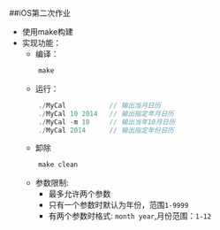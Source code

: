 ##iOS第二次作业

* 使用make构建
* 实现功能：
	* 编译：
	```cpp
    	make
    ```
    * 运行：
    ```cpp
    	./MyCal           // 输出当月日历
        ./MyCal 10 2014   // 输出指定年月日历
        ./MyCal -m 10     // 输出当年10月日历
        ./MyCal 2014      // 输出指定年份日历
    ```
    * 卸除
    ```cpp
    	make clean
    ```
	* 参数限制:
		* 最多允许两个参数
		* 只有一个参数时默认为年份，范围`1-9999`
		* 有两个参数时格式: `month year`,月份范围：`1-12`